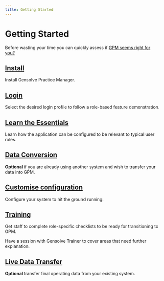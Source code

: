 ```yaml
---
title: Getting Started
---
```


# Getting Started

Before wasting your time you can quickly assess if [GPM seems right for you?](./fundamental-questions/)

## [Install](./install/)

Install Gensolve Practice Manager.

## [Login](./login/)

Select the desired login profile to follow a role-based feature demonstration.

## [Learn the Essentials](./demonstration/)

Learn how the application can be configured to be relevant to typical user roles.

## [Data Conversion](./data-conversion/)

**Optional** if you are already using another system and wish to transfer your data into GPM.

## [Customise configuration](./system-configuration/)

Configure your system to hit the ground running.

## [Training](./training/)

Get staff to complete role-specific checklists to be ready for transitioning to GPM.

Have a session with Gensolve Trainer to cover areas that need further explanation.

## [Live Data Transfer](./live-data-transfer/)

**Optional** transfer final operating data from your existing system.
